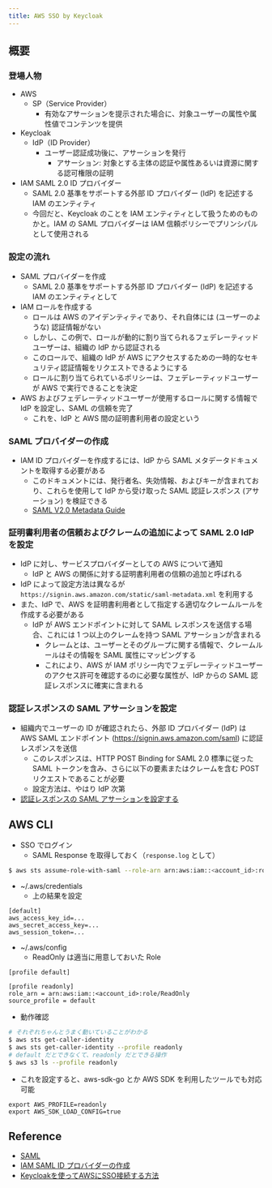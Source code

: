 ```yaml
---
title: AWS SSO by Keycloak
---
```


## 概要
### 登場人物
* AWS
  * SP（Service Provider）
    * 有効なアサーションを提示された場合に、対象ユーザーの属性や属性値でコンテンツを提供
* Keycloak
  * IdP（ID Provider）
    * ユーザー認証成功後に、アサーションを発行
      * アサーション: 対象とする主体の認証や属性あるいは資源に関する認可権限の証明
* IAM SAML 2.0 ID プロバイダー
  * SAML 2.0 基準をサポートする外部 ID プロバイダー (IdP) を記述する IAM のエンティティ
  * 今回だと、Keycloak のことを IAM エンティティとして扱うためのものかと。IAM の SAML プロバイダーは IAM 信頼ポリシーでプリンシパルとして使用される

### 設定の流れ
* SAML プロバイダーを作成
  * SAML 2.0 基準をサポートする外部 ID プロバイダー (IdP) を記述する IAM のエンティティとして
* IAM ロールを作成する
  * ロールは AWS のアイデンティティであり、それ自体には (ユーザーのような) 認証情報がない
  * しかし、この例で、ロールが動的に割り当てられるフェデレーティッドユーザーは、組織の IdP から認証される
  * このロールで、組織の IdP が AWS にアクセスするための一時的なセキュリティ認証情報をリクエストできるようにする
  * ロールに割り当てられているポリシーは、フェデレーティッドユーザーが AWS で実行できることを決定
* AWS およびフェデレーティッドユーザーが使用するロールに関する情報で IdP を設定し、SAML の信頼を完了
  * これを、IdP と AWS 間の証明書利用者の設定という

### SAML プロバイダーの作成
* IAM ID プロバイダーを作成するには、IdP から SAML メタデータドキュメントを取得する必要がある
  * このドキュメントには、発行者名、失効情報、およびキーが含まれており、これらを使用して IdP から受け取った SAML 認証レスポンス (アサーション) を検証できる
  * [SAML V2.0 Metadata Guide](https://www.oasis-open.org/committees/download.php/51890/SAML%20MD%20simplified%20overview.pdf)

### 証明書利用者の信頼およびクレームの追加によって SAML 2.0 IdP を設定
* IdP に対し、サービスプロバイダーとしての AWS について通知
  * IdP と AWS の関係に対する証明書利用者の信頼の追加と呼ばれる
* IdP によって設定方法は異なるが ```https://signin.aws.amazon.com/static/saml-metadata.xml``` を利用する
* また、IdP で、AWS を証明書利用者として指定する適切なクレームルールを作成する必要がある
  * IdP が AWS エンドポイントに対して SAML レスポンスを送信する場合、これには 1 つ以上のクレームを持つ SAML アサーションが含まれる
    * クレームとは、ユーザーとそのグループに関する情報で、クレームルールはその情報を SAML 属性にマッピングする
    * これにより、AWS が IAM ポリシー内でフェデレーティッドユーザーのアクセス許可を確認するのに必要な属性が、IdP からの SAML 認証レスポンスに確実に含まれる

### 認証レスポンスの SAML アサーションを設定
* 組織内でユーザーの ID が確認されたら、外部 ID プロバイダー (IdP) は AWS SAML エンドポイント (https://signin.aws.amazon.com/saml) に認証レスポンスを送信
  * このレスポンスは、HTTP POST Binding for SAML 2.0 標準に従った SAML トークンを含み、さらに以下の要素またはクレームを含む POST リクエストであることが必要
  * 設定方法は、やはり IdP 次第
* [認証レスポンスの SAML アサーションを設定する](https://docs.aws.amazon.com/ja_jp/IAM/latest/UserGuide/id_roles_providers_create_saml_assertions.html#saml-attribute-mapping)

## AWS CLI
* SSO でログイン
  * SAML Response を取得しておく（```response.log``` として）

``` bash
$ aws sts assume-role-with-saml --role-arn arn:aws:iam::<account_id>:role/<role_name> --principal-arn arn:aws:iam::<account_id>:saml-provider/<provider> --saml-assertion file://response.log --duration-seconds 43200
````

* ~/.aws/credentials
  * 上の結果を設定
```
[default]
aws_access_key_id=...
aws_secret_access_key=...
aws_session_token=...
```
* ~/.aws/config
  * ReadOnly は適当に用意しておいた Role
```
[profile default]

[profile readonly]
role_arn = arn:aws:iam::<account_id>:role/ReadOnly
source_profile = default
```

* 動作確認
``` bash
# それぞれちゃんとうまく動いていることがわかる
$ aws sts get-caller-identity
$ aws sts get-caller-identity --profile readonly
# default だとできなくて、readonly だとできる操作
$ aws s3 ls --profile readonly
```

* これを設定すると、aws-sdk-go とか AWS SDK を利用したツールでも対応可能
```
export AWS_PROFILE=readonly
export AWS_SDK_LOAD_CONFIG=true
```

## Reference
* [SAML](https://techinfoofmicrosofttech.osscons.jp/index.php?SAML)
* [IAM SAML ID プロバイダーの作成](https://docs.aws.amazon.com/ja_jp/IAM/latest/UserGuide/id_roles_providers_create_saml.html)
* [Keycloakを使ってAWSにSSO接続する方法](https://www.ryuzee.com/contents/blog/7129a)
